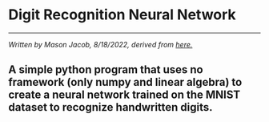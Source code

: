 # Digit Recognition Neural Network
----------------------------------
*Written by Mason Jacob, 8/18/2022, derived from [here.](https://www.kaggle.com/code/wwsalmon/simple-mnist-nn-from-scratch-numpy-no-tf-keras/notebook)*

## A simple python program that uses no framework (only numpy and linear algebra) to create a neural network trained on the MNIST dataset to recognize handwritten digits. 
